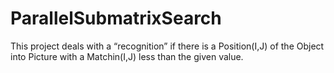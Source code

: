 # ParallelSubmatrixSearch
This project deals with a “recognition” if there is a Position(I,J) of the Object into Picture with a Matchin(I,J) less than the given value.
